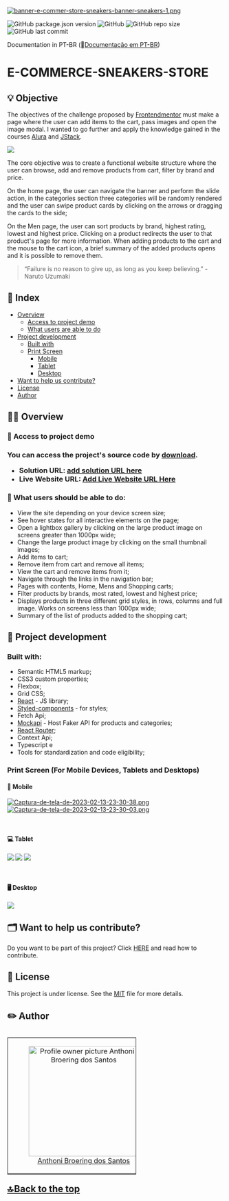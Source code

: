 
[![banner-e-commer-store-sneakers-banner-sneakers-1.png](https://i.postimg.cc/JhcLWWWf/banner-e-commer-store-sneakers-banner-sneakers-1.png)](https://postimg.cc/7C6cgdh9)

![GitHub package.json version](https://img.shields.io/github/package-json/v/anthonibs/e-commerce-sneakers-store?color=green&label=version) ![GitHub](https://img.shields.io/github/license/anthonibs/e-commerce-sneakers-store?color=green) ![GitHub repo size](https://img.shields.io/github/repo-size/anthonibs/e-commerce-sneakers-store?color=green)  ![GitHub last commit](https://img.shields.io/github/last-commit/anthonibs/e-commerce-sneakers-store?color=green)

Documentation in PT-BR (📃[Documentação em PT-BR](https://github.com/anthonibs/e-commerce-sneakers-store/blob/main/README-PT-BR.md))

<h1 id="e-commerce-sneakers-store">E-COMMERCE-SNEAKERS-STORE</h1>

<h2>💡 Objective</h2>

The objectives of the challenge proposed by [Frontendmentor](https://www.frontendmentor.io/challenges/ecommerce-product-page-UPsZ9MJp6) must make a page where the user can add items to the cart, pass images and open the image modal. I wanted to go further and apply the knowledge gained in the courses  [Alura](https://www.alura.com.br/) and [JStack](https://jstack.com.br/).

![](https://lh6.googleusercontent.com/h71WFvfWgPxGHr2IKIPdizeSbFeWqPHuiqg5glrvBmX6ksdKdKhVt23xydxWhHqjlPWIZtMiT1AyN9QclPbOROvQ_V8JJoSCeurpdQJWNVULlKkE8LmgcvyQ3QRqa9ZX2BP8mS1XlhLf41mpD5p0FkU)

The core objective was to create a functional website structure where the user can browse, add and remove products from cart, filter by brand and price.

On the home page, the user can navigate the banner and perform the slide action, in the categories section three categories will be randomly rendered and the user can swipe product cards by clicking on the arrows or dragging the cards to the side;

On the Men page, the user can sort products by brand, highest rating, lowest and highest price. Clicking on a product redirects the user to that product's page for more information. When adding products to the cart and the mouse to the cart icon, a brief summary of the added products opens and it is possible to remove them.

> “Failure is no reason to give up, as long as you keep believing.” - Naruto Uzumaki

## 📑 Index

-   [Overview](#overview)
	- [Access to project demo](#access-to-project-demo)
	- [What users are able to do](#what-users-should-be-able-to-do)
- [Project development](#project-development)
    -   [ Built with](#built-with)
    -   [Print Screen](#print-screen-for-mobile-devices-tablets-and-desktops)
	    - [Mobile](#mobile)
	    - [Tablet](#tablet)
	    - [Desktop](#desktop)
 - [Want to help us contribute?](#want-to-help-us-contribute)
 - [License](#license)
-  [Author](#author)


<h2 id="overview">👨‍💻 Overview</h2>

<h3 id="access-to-project-demo">🔗 Access to project demo<h3>

You can access the project's source code by [download](https://github.com/anthonibs/e-commerce-sneakers-store/archive/refs/heads/main.zip).

- Solution URL: [add solution URL here](https://www.frontendmentor.io/challenges/ecommerce-product-page-UPsZ9MJp6)
- Live Website URL: [Add Live Website URL Here](https://e-commerce-sneakers-store.vercel.app/)

<h3 id="what-users-should-be-able-to-do">🧞 What users should be able to do:</h3>

- View the site depending on your device screen size;
- See hover states for all interactive elements on the page;
- Open a lightbox gallery by clicking on the large product image on screens greater than 1000px wide;
- Change the large product image by clicking on the small thumbnail images;
- Add items to cart;
- Remove item from cart and remove all items;
- View the cart and remove items from it;
- Navigate through the links in the navigation bar;
- Pages with contents, Home, Mens and Shopping carts;
- Filter products by brands, most rated, lowest and highest price;
- Displays products in three different grid styles, in rows, columns and full image. Works on screens less than 1000px wide;
- Summary of the list of products added to the shopping cart;

<h2 id="project-development">🚀 Project development</h2>
<h3 id="built-with"> Built with:</h3>

- Semantic HTML5 markup;
- CSS3 custom properties;
- Flexbox;
- Grid CSS;
- [React](https://reactjs.org/) - JS library;
- [Styled-components](https://styled-components.com/) - for styles;
- Fetch Api;
- [Mockapi](https://mockapi.io/) - Host Faker API for products and categories;
-	[React Router](https://reactrouter.com/en/main);
-	Context Api;
- Typescript e
- Tools for standardization and code eligibility;


<h3 id="print-screen-for-mobile-devices-tablets-and-desktops">Print Screen (For Mobile Devices, Tablets and Desktops)</h3>
<h4 id="mobile">📱 Mobile</h4>

[![Captura-de-tela-de-2023-02-13-23-30-38.png](https://i.postimg.cc/4dkJS3P8/Captura-de-tela-de-2023-02-13-23-30-38.png)](https://postimg.cc/ns2bsp67)
[![Captura-de-tela-de-2023-02-13-23-30-03.png](https://i.postimg.cc/rm18XLYq/Captura-de-tela-de-2023-02-13-23-30-03.png)](https://postimg.cc/FdKt3w46)

<br/>
<h4 id="tablet">💻 Tablet<h4>

![](https://i.postimg.cc/yNBKmG85/Captura-de-tela-de-2023-02-13-23-43-12.png)
![](https://i.postimg.cc/JzjmB8MZ/Captura-de-tela-de-2023-02-13-23-43-57.png)
![](https://i.postimg.cc/ncypzrbn/Captura-de-tela-de-2023-02-13-23-44-47.png)

<br/>
<h4 id="desktop">🖥️ Desktop</h4>

![](https://i.postimg.cc/28bCrvtH/Captura-de-tela-de-2023-02-13-23-45-41.png)

<h2 id="want-to-help-us-contribute">🗂️ Want to help us contribute?</h2>

Do you want to be part of this project? Click [HERE](https://github.com/anthonibs/e-commerce-sneakers-store/blob/main/CONTRIBUTING.md) and read how to contribute.

<h2 id="license">📙 License</h2>

This project is under license. See the [MIT](https://github.com/anthonibs/e-commerce-sneakers-store/blob/main/LICENSE) file for more details.

<h2 id="author">✏️ Author<h2>
<table border="1" cellpadding="1" cellspacing="1" style="width:300px">
	<tbody>
		<tr>
			<td>
			<div style="text-align:center">
			<figure class="image" style="display:inline-block"><img alt="Profile owner picture Anthoni Broering dos Santos" height="256" src="https://avatars.githubusercontent.com/u/77931577?v=4" width="256" />
      <br>
			<figcaption><a href="https://github.com/anthonibs">Anthoni Broering dos Santos</a></figcaption>
			</figure>
			</div>
			</td>
		</tr>
	</tbody>
</table>



[🔝 Back to the top](#e-commerce-sneakers-store)
